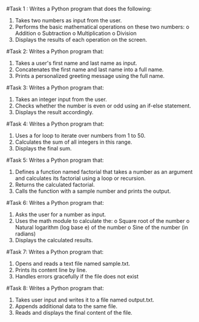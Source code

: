 #Task 1 : 
Writes a Python program that does the following:
1.  Takes two numbers as input from the user.
2.  Performs the basic mathematical operations on these two numbers:
o	Addition
o	Subtraction
o	Multiplication
o	Division
3.  Displays the results of each operation on the screen.

#Task 2:
Writes a Python program that:
1.  Takes a user's first name and last name as input.
2.  Concatenates the first name and last name into a full name.
3.  Prints a personalized greeting message using the full name.

#Task 3:
Writes a Python program that:
1. 	Takes an integer input from the user.
2. 	Checks whether the number is even or odd using an if-else statement.
3. 	Displays the result accordingly.

#Task 4:
Writes a Python program that:
1.   Uses a for loop to iterate over numbers from 1 to 50.
2.   Calculates the sum of all integers in this range.
3.   Displays the final sum.

#Task 5:
Writes a Python program that:
1.   Defines a function named factorial that takes a number as an argument and calculates its factorial using a loop or recursion.
2.   Returns the calculated factorial.
3.   Calls the function with a sample number and prints the output.

#Task 6:
Writes a Python program that:
1.   Asks the user for a number as input.
2.   Uses the math module to calculate the:
o   Square root of the number
o   Natural logarithm (log base e) of the number
o   Sine of the number (in radians)
3.   Displays the calculated results.

#Task 7:
Writes a Python program that:
1.   Opens and reads a text file named sample.txt.
2.   Prints its content line by line.
3.   Handles errors gracefully if the file does not exist

#Task 8:
Writes a Python program that:
1.   Takes user input and writes it to a file named output.txt.
2.   Appends additional data to the same file.
3.   Reads and displays the final content of the file.
